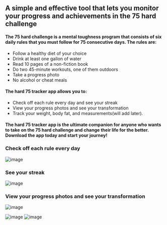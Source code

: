 <h2>A simple and effective tool that lets you monitor your progress and achievements in the 75 hard challenge</h2>

<h4>The 75 hard challenge is a mental toughness program that consists of six daily rules that you must follow for 75 consecutive days. The rules are:</h5>

- Follow a healthy diet of your choice
- Drink at least one gallon of water
- Read 10 pages of a non-fiction book
- Do two 45-minute workouts, one of them outdoors
- Take a progress photo
- No alcohol or cheat meals


<h4>The hard 75 tracker app allows you to:</h4>

- Check off each rule every day and see your streak
- View your progress photos and see your transformation
- Track your weight, body fat, and measurements(will add later).


<h4>The hard 75 tracker app is the ultimate companion for anyone who wants to take on the 75 hard challenge and change their life for the better. Download the app today and start your journey!</h4>


<h3>Check off each rule every day</h3>


![image](https://github.com/Shivansh771/75-Hard-Tracker/assets/76002564/f047a8ea-25ef-4feb-9774-6c1d52a12b59)

<h3>See your streak</h3>

![image](https://github.com/Shivansh771/75-Hard-Tracker/assets/76002564/9ab32180-d613-4e5d-80e6-74e4e069e0f2)

<h3>View your progress photos and see your transformation</h3>

![image](https://github.com/Shivansh771/75-Hard-Tracker/assets/76002564/6a501432-b307-44d2-95ee-5c27ae708290)

![image](https://github.com/Shivansh771/75-Hard-Tracker/assets/76002564/6d3bcace-1122-45d3-9e0d-c93ba721ef65)
![image](https://github.com/Shivansh771/75-Hard-Tracker/assets/76002564/18c9ea3b-1fbe-48fd-b0f6-ae84a0323bd5)
